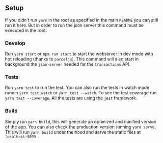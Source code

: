 ## Setup
If you didn't run `yarn` in the root as specified in the main `README` you can still run it here. But in order to run the json server this command must be executed in the root.

### Develop
Run `yarn start` or `npm run start` to start the webserver in dev mode with hot reloading (thanks to `parceljs`). This command will also start in background the `json-server` needed for the `transactions` API.

### Tests
Run `yarn test` to run the test. You can also run the tests in watch mode runnin `yarn test:watch` or `yarn test --watch`. To see the test coverage run `yarn test --coverage`. All the tests are using the `jest` framework.

### Build
Simply run `yarn build`, this will generate an optimized and minified version of the app. You can also check the production version running `yarn serve`. This will run `yarn build` under the hood and serve the static files at `localhost:5000`
